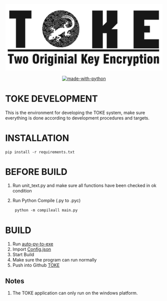 !["Two Original Key Encryption"](./Documentation/LOGO%20PANJANG%20WITH%20BG.png "Two Original Key Encryption")
<p align="center"> 
    <a href="https://www.python.org/"><img alt="made-with-python" src="http://ForTheBadge.com/images/badges/made-with-python.svg"></a>
</p>

# TOKE DEVELOPMENT 
This is the environment for developing the TOKE system, make sure everything is done according to development procedures and targets.

# INSTALLATION

    pip install -r requirements.txt

# BEFORE BUILD
1. Run unit_text.py and make sure all functions have been checked in ok condition
2. Run Python Compile (.py to .pyc) 

        python -m compileall main.py
    
# BUILD
1. Run [auto-py-to-exe](https://github.com/brentvollebregt/auto-py-to-exe)
2. Import [Config.json](https://github.com/rahmatagungj/toke-dev/blob/main/config.json)
3. Start Build
4. Make sure the program can run normally
5. Push into Github [TOKE](https://github.com/rahmatagungj/toke)

## Notes
1. The TOKE application can only run on the windows platform.
